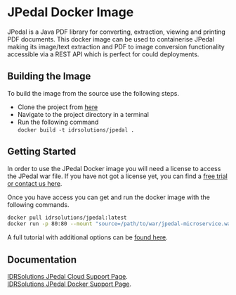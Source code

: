 # JPedal Docker Image #

JPedal is a Java PDF library for converting, extraction, viewing and printing PDF documents. This docker image can be used to containerise JPedal making its image/text extraction and PDF to image conversion functionality accessible via a REST API which is perfect for could deployments.

## Building the Image ##

To build the image from the source use the following steps.

- Clone the project from [here](https://github.com/idrsolutions/jpedal-docker)
- Navigate to the project directory in a terminal
- Run the following command  
  ```docker build -t idrsolutions/jpedal .```

## Getting Started ##

In order to use the JPedal Docker image you will need a license to access the JPedal war file. If you have not got a license yet, you can find a [free trial or contact us here](https://www.idrsolutions.com/jpedal/pricing).

Once you have access you can get and run the docker image with the following commands.
```bash
docker pull idrsolutions/jpedal:latest
docker run -p 80:80 --mount "source=/path/to/war/jpedal-microservice.war,target=/usr/local/tomcat/webapps/ROOT.war,type=bind" idrsolutions/jpedal
```
A full tutorial with additional options can be [found here](https://support.idrsolutions.com/jpedal/tutorials/cloud/docker/deploy-jpedal-on-docker).

## Documentation ## 

[IDRSolutions JPedal Cloud Support Page](https://support.idrsolutions.com/jpedal/tutorials/cloud/).  
[IDRSolutions JPedal Docker Support Page](https://support.idrsolutions.com/jpedal/tutorials/cloud/docker).